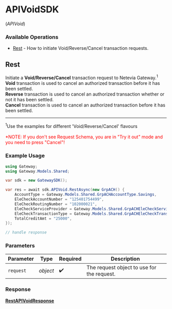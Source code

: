 # APIVoidSDK
(*APIVoid*)

### Available Operations

* [Rest](#rest) - How to initiate Void/Reverse/Cancel transaction requests.

## Rest

Initiate a <b>Void/Reverse/Cancel</b> transaction request to Netevia Gateway.<sup>1</sup><br>
<b>Void</b> transaction is used to cancel an authorized transaction before it has been settled.<br>
<b>Reverse</b> transaction is used to cancel an authorized transaction whether or not it has been settled.<br>
<b>Cancel</b> transaction is used to cancel an authorized transaction before it has been settled.
<hr>
<sup>1</sup>Use the examples for different 'Void/Reverse/Cancel' flavours
<br><br><span style="color:red">*NOTE: If you don't see Request Schema, you are in "Try it out" mode and you need to press "Cancel"!</span>


### Example Usage

```csharp
using Gateway;
using Gateway.Models.Shared;

var sdk = new GatewaySDK();

var res = await sdk.APIVoid.RestAsync(new GrpACH() {
    AccountType = Gateway.Models.Shared.GrpACHAccountType.Savings,
    EleCheckAccountNumber = "125401754499",
    EleCheckRoutingNumber = "102000021",
    EleCheckServiceProvider = Gateway.Models.Shared.GrpACHEleCheckServiceProvider.ElecCheckWEB,
    EleCheckTransactionType = Gateway.Models.Shared.GrpACHEleCheckTransactionType.EleCheckConversion,
    TotalCreditAmt = "25000",
});

// handle response
```

### Parameters

| Parameter                                  | Type                                       | Required                                   | Description                                |
| ------------------------------------------ | ------------------------------------------ | ------------------------------------------ | ------------------------------------------ |
| `request`                                  | *object*                                   | :heavy_check_mark:                         | The request object to use for the request. |


### Response

**[RestAPIVoidResponse](../../models/operations/RestAPIVoidResponse.md)**

